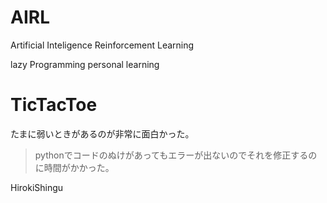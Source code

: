 # AIRL
Artificial Inteligence Reinforcement Learning

lazy Programming personal learning

# TicTacToe

たまに弱いときがあるのが非常に面白かった。
> pythonでコードのぬけがあってもエラーが出ないのでそれを修正するのに時間がかかった。

HirokiShingu
